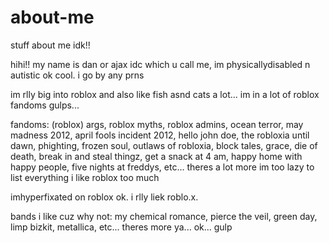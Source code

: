 # about-me
stuff about me idk!!

hihi!! my name is dan or ajax idc which u call me, im physicallydisabled n autistic ok cool. i go by any prns

im rlly big into roblox and also like fish asnd cats a lot... im in a lot of roblox fandoms gulps...

fandoms: (roblox) args, roblox myths, roblox admins, ocean terror, may madness 2012, april fools incident 2012, hello john doe, the robloxia until dawn, phighting, frozen soul, outlaws of robloxia, block tales, grace, die of death, break in and steal thingz, get a snack at 4 am, happy home with happy people, five nights at freddys, etc... theres a lot more im too lazy to list everything i like roblox too much

imhyperfixated on roblox ok. i rlly liek roblo.x.

bands i like cuz why not: my chemical romance, pierce the veil, green day, limp bizkit, metallica, etc... theres more ya... ok... gulp
